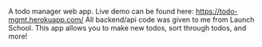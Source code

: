 A todo manager web app. Live demo can be found here: https://todo-mgmt.herokuapp.com/ All backend/api code was given to me from Launch School.
This app allows you to make new todos, sort through todos, and more!